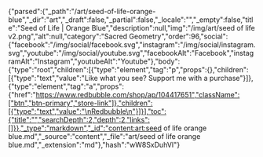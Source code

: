 {"parsed":{"_path":"/art/seed-of-life-orange-blue","_dir":"art","_draft":false,"_partial":false,"_locale":"","_empty":false,"title":"Seed of Life | Orange Blue","description":null,"img":"/img/art/seed of life v2.png","alt":null,"category":"Sacred Geometry","order":96,"social":{"facebook":"/img/social/facebook.svg","instagram":"/img/social/instagram.svg","youtube":"/img/social/youtube.svg","facebookAlt":"Facebook","instagramAlt":"Instagram","youtubeAlt":"Youtube"},"body":{"type":"root","children":[{"type":"element","tag":"p","props":{},"children":[{"type":"text","value":"Like what you see? Support me with a purchase"}]},{"type":"element","tag":"a","props":{"href":"https://www.redbubble.com/shop/ap/104417651","className":["btn","btn-primary","store-link"]},"children":[{"type":"text","value":"\nRedbubble\n"}]}],"toc":{"title":"","searchDepth":2,"depth":2,"links":[]}},"_type":"markdown","_id":"content:art:seed of life orange blue.md","_source":"content","_file":"art/seed of life orange blue.md","_extension":"md"},"hash":"wW8SxDuhVI"}